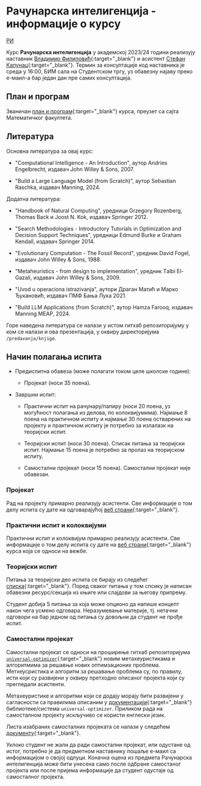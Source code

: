 # Рачунарска интелигенција - информације о курсу

[РИ](../README.md)

Курс **Рачунарска интелигенција** у академској 2023/24 години реализују наставник [Владимир Филиповић](https://vladofilipovic.github.io/index-cy.html){:target="_blank"} и асистент [Стефан Капунац](https://poincare.matf.bg.ac.rs/~stefan.kapunac/index.html){:target="_blank"}. Термин за консултације код наставника је среда у 16:00, БИМ сала на Студентском тргу, уз обавезну најаву преко е-маил-а бар један дан пре самих консултација.

## План и програм

Званичан [план и програм](./R269_-_Racunarska_inteligencija.pdf){:target="_blank"} курса, преузет са сајта Математичког факултета.

## Литература

Основна литература за овај курс:

  - "Computational Intelligence - An Introduction", аутор Andries Engelbrecht, издавач John Willey & Sons, 2007.

  - "Build a Large Language Model (from Scratch)", аутор Sebastian Raschka, издавач Manning, 2024.

Додатна литература:

- "Handbook of Natural Computing", уредници Grzegory Rozenberg, Thomas Back и Joost N. Kok, издавач Springer 2012.

- "Search Methodologies - Introductory Tutorials in Optimization and Decision Support Techniques", уредници Edmund Burke и Graham Kendall, издавач Springer 2014.

- "Evolutionary Computation - The Fossil Record", уредник David Fogel, издавач John Willey & Sons, 1988.  

- "Metaheuristics - from design to implementation", уредник  Tаlbi El-Gazali, издавач John Willey & Sons, 2009.

- "Uvod u operaciona istrazivanja", аутори Драган Матић и Марко Ђукановић, издавач ПМФ Бања Лука 2021.
  
- "Build LLM Applications (from Scratch)", аутор Hamza Farooq, издавач Manning MEAP, 2024.

Горе наведена литература се налази у истом гитхaб репозиторијуму у ком се налази и ова презентација, у оквиру директоријума `/predavanja/knjige`.

## Начин полагања испита

- Предиспитна обавеза (може полагати током целе школске године):

  - Пројекат (носи 35 поена).

- Завршни испит:
  
  - Практични испит на рачунару/папиру (носи 20 поена, уз могућност полагања из делова, по колоквијумима). Најмање 8 поена на практичном испиту и најмање 30 поена остварених на пројекту и практичном испиту је потребно за излалазк на теоријски испит.
  
  - Теоријски испит (носи 30 поена). Списак питања за теоријски испит. Најмање 15 поена је потребно за пролаз на теоријском испиту.

  - Самостални пројекат (носи 15 поена). Самостални пројекат није обавезан.
  
### Пројекат

Рад на пројекту примарно реализују асистенти. Све информације о том делу испита су дате на одговарајућој [веб страни](https://docs.google.com/document/d/1bYkuzaWFJPz_F0TrE2B_0viy8RZcBlzDrvr9BeC8FG4/edit){:target="_blank"}.

### Практични испит и колоквијуми

Практични испит и колоквијум примарно реализују асистенти. Све информације о том делу испита су дате на [веб страни](https://poincare.matf.bg.ac.rs/~stefan.kapunac/ri.html){:target="_blank"} курса која се односи на вежбе.

### Теоријски испит

Питања за теоријски део испита се бирају из следећег [списка](./ispitna.pitanja.2023.pdf){:target="_blank"}. Поред сваког питања у том спсику је написан обавезни ресурс/секција из књиге или слајдови за његову припрему.

Студент добија 5 питања за која може опционо да напише концепт након чега усмено одговара. Неразумевање материје, тј. нетачни одговори на бар једном од питања су довољни да студент не прође испит.

### Самостални пројекат

Самостални пројекат се односи на проширење гитхаб репозиторијума [`universal-optimizer`](https://github.com/vladofilipovic/universal-optimizer){:target="_blank"} новим метахеуристикама и алгоритмима за решавње нових оптимзационих проблема. Метхеусристика и алгоритм за решавање проблема су, по правилу, исти који су развијени у оквиру претходно описаног пројекта који су прегледали асистенти.

Метахеуристике и алгоритми који се додају морају бити развијени у сагласности са правилима описаним у [документацији](https://vladofilipovic.github.io/universal-optimizer/contribution.html){:target="_blank"} библиотеке/система `universal-optimizer`. Приликом рада на самосталном пројекту искључиво се користи енглески језик.

Листа изабраних самосталних пројеката се налази у следећем [документу](./samostalni-projekti.md){:target="_blank"}.

Уклоко студент не жали да ради самостални пројекат, или одустане од истог, потребно је да предметном наставнику пошаље е-маил са информацијом о својој одлуци. Коначна оцена из предмета Рачунарска интелигенција може бити унесена само после одбране самостаног пројекта или после пријема информације да студент одустаје од самосталног пројекта.
